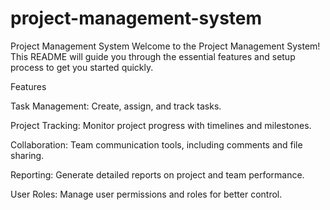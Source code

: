# project-management-system
Project Management System
Welcome to the Project Management System! This README will guide you through the essential features and setup process to get you started quickly.

Features

Task Management: Create, assign, and track tasks.

Project Tracking: Monitor project progress with timelines and milestones.

Collaboration: Team communication tools, including comments and file sharing.

Reporting: Generate detailed reports on project and team performance.

User Roles: Manage user permissions and roles for better control.


